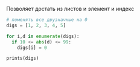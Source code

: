 Позволяет достать из листов и элемент и индекс


```python
# поменять все двузначные на 0
digs = [1, 2, 3, 4, 5]

for i,d in enumerate(digs):
  if 10 <= abs(d) <= 99:
    digs[i] = 0

prints(digs)
```